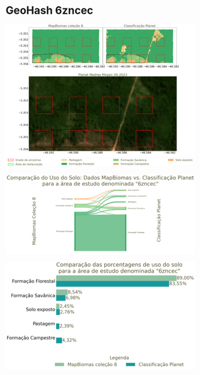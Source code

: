 # GeoHash 6zncec

![GeoHash Mapa 6zncec](figs/6zncec_map.png)

![GeoHash Sankey 6zncec](figs/sankey_6zncec.png)

![GeoHash Porcent 6zncec](figs/6zncec_porcente.png) 
